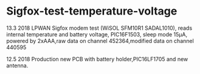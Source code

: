 # Sigfox-test-temperature-voltage

13.3 2018
LPWAN Sigfox modem test (WiSOL SFM10R1 SADAL1010), reads internal temperature and battery voltage, PIC16F1503, sleep mode 15μA, powered by 2xAAA,raw data on channel 452364,modified data on channel 440595

12.5 2018 Production new PCB with battery holder,PIC16LF1705 and new antenna.

